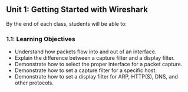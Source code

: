 ## Unit 1: Getting Started with Wireshark

By the end of each class, students will be able to:

### 1.1: Learning Objectives

* Understand how packets flow into and out of an interface.
* Explain the difference between a capture filter and a display filter.
* Demonstrate how to select the proper interface for a packet capture.
* Demonstrate how to set a capture filter for a specific host.
* Demonstrate how to set a display filter for ARP, HTTP(S), DNS, and other protocols.
